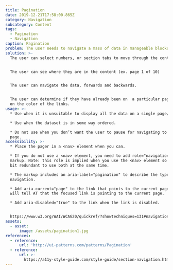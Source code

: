 ```yaml
---
title: Pagination
date: 2019-12-21T17:58:00.865Z
category: Navigation
subcategory: Content
tags:
  - Pagination
  - Navigation
caption: Pagination
problem: The user needs to navigate a mass of data in manageable blocks.
solution: >-
  The user can select numbers, or section tabs to move through the content.


  The user can see where they are in the content (ex. page 1 of 10)


  The user can navigate the data, forwards and backwards. 


  The user can determine if they have already been on  a particular page based
  on the color of the links.
usage: >-
  * Use when it is unsuitable to display all the data on a single page/screen.

  * Use when the dataset is in some way ordered.

  * Do not use when you don’t want the user to pause for navigating to the next
  page.
accessibility: >-
  * Place the pager in a <nav> element when you can.

  * If you do not use a <nav> element, you need to add role="navigation" to the
  markup. Note: this role is implied when you use the <nav> element so it is a
  bit redundant to use both at the same time.

  * The markup includes an aria-label="pagination" to describe the type of
  navigation.

  * Add aria-current="page" to the link that points to the current page. This
  will tell AT that the focused link is pointing to the current page.

  * Add aria-disabled="true" to the link when the link is disabled.


  https://www.w3.org/WAI/WCAG20/quickref/?showtechniques=131#navigation-mechanisms-location
assets:
  - asset:
      image: /assets/pagination1.jpg
references:
  - reference:
      url: 'http://ui-patterns.com/patterns/Pagination'
  - reference:
      url: >-
        https://a11y-style-guide.com/style-guide/section-navigation.html#kssref-navigation-pagination
---
```


